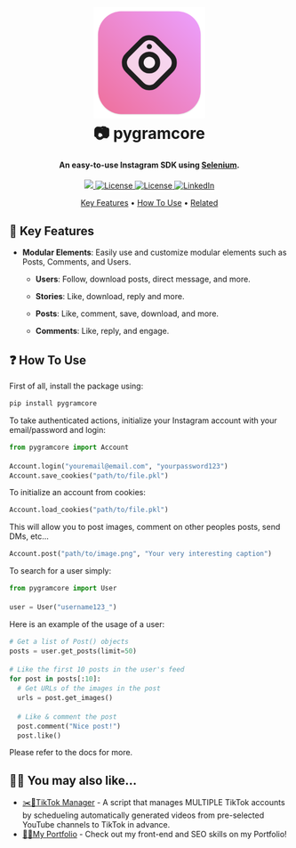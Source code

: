 <h1 align="center">
  <br>
  <img src="https://github.com/jtayped/pygramcore/blob/40436d7b57e247742b1697a88e52f06821e2f9f8/images/icon.png" alt="PyGramCore" width="200">
  <br>
  📷 pygramcore
  <br>
</h1>

<h4 align="center">An easy-to-use Instagram SDK using <a href="https://www.selenium.dev/" target="_blank">Selenium</a>.</h4>

<div align="center">
  <a href="https://pypi.org/project/PyGramCore/">
    <img src="https://img.shields.io/pypi/v/pygramcore?style=for-the-badge">
  </a>
  <a href="https://github.com/jtayped/pygramcore/blob/main/LICENSE">
    <img src="https://img.shields.io/github/license/jtayped/pygramcore?style=for-the-badge" alt="License">
  </a>
  <a href="https://github.com/jtayped/pygramcore/issues">
    <img src="https://img.shields.io/github/issues/jtayped/pygramcore?style=for-the-badge" alt="License">
  </a>
  <a href="https://www.linkedin.com/in/jtayped/">
    <img src="https://img.shields.io/badge/LinkedIn-0077B5?style=for-the-badge&logo=linkedin&logoColor=white" alt="LinkedIn">
  </a>
</div>

<p align="center">
  <a href="#key-features">Key Features</a> •
  <a href="#how-to-use">How To Use</a> •
  <a href="#related">Related</a>
</p>

<div id="key-features"></div>

## 🔑 Key Features

- **Modular Elements**: Easily use and customize modular elements such as Posts, Comments, and Users.

  - **Users**: Follow, download posts, direct message, and more.

  - **Stories**: Like, download, reply and more.

  - **Posts**: Like, comment, save, download, and more.

  - **Comments**: Like, reply, and engage.

<div id="how-to-use"></div>

## ❓ How To Use

First of all, install the package using:

```bash
pip install pygramcore
```

To take authenticated actions, initialize your Instagram account with your email/password and login:

```python
from pygramcore import Account

Account.login("youremail@email.com", "yourpassword123")
Account.save_cookies("path/to/file.pkl")
```

To initialize an account from cookies:

```python
Account.load_cookies("path/to/file.pkl")
```

This will allow you to post images, comment on other peoples posts, send DMs, etc...

```python
Account.post("path/to/image.png", "Your very interesting caption")
```

To search for a user simply:

```python
from pygramcore import User

user = User("username123_")
```

Here is an example of the usage of a user:

```python
# Get a list of Post() objects
posts = user.get_posts(limit=50)

# Like the first 10 posts in the user's feed
for post in posts[:10]:
  # Get URLs of the images in the post
  urls = post.get_images()

  # Like & comment the post
  post.comment("Nice post!")
  post.like()
```

Please refer to the docs for more.

<div id="related"></div>

## 🙋‍♂️ You may also like...

- [✂️📱TikTok Manager](https://github.com/jtayped/tiktok-manager) - A script that manages MULTIPLE TikTok accounts by schedueling automatically generated videos from pre-selected YouTube channels to TikTok in advance.
- [🧑‍💼My Portfolio](https://joeltaylor.business) - Check out my front-end and SEO skills on my Portfolio!

